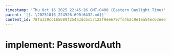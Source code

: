 ```yaml
---
timestamp: 'Thu Oct 16 2025 22:45:26 GMT-0400 (Eastern Daylight Time)'
parent: '[[..\20251016_224526.690f6432.md]]'
content_id: 78fa329cc165689f254a3dcbc57122f9ee6797fc462c9e1ea54ec63ee6fc1e94
---
```


# implement: PasswordAuth
